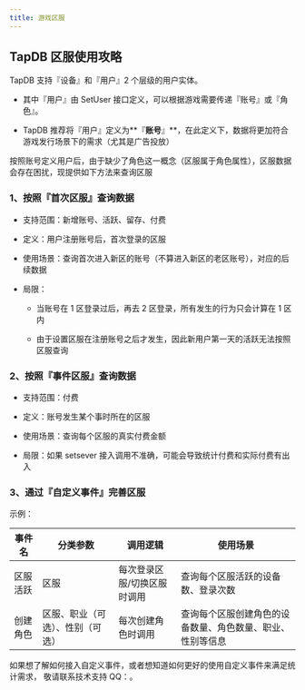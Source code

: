 ```yaml
---
title: 游戏区服
---
```


## TapDB 区服使用攻略
TapDB 支持『设备』和『用户』2 个层级的用户实体。
* 其中『用户』由 SetUser 接口定义，可以根据游戏需要传递『账号』或『角色』。

* TapDB 推荐将『用户』定义为**『**账号**』**，在此定义下，数据将更加符合游戏发行场景下的需求（尤其是广告投放）


按照账号定义用户后，由于缺少了角色这一概念（区服属于角色属性），区服数据会存在困扰，现提供如下方法来查询区服

### 1、按照『首次区服』查询数据
* 支持范围：新增账号、活跃、留存、付费

* 定义：用户注册账号后，首次登录的区服

* 使用场景：查询首次进入新区的账号（不算进入新区的老区账号），对应的后续数据

* 局限：

	* 当账号在 1 区登录过后，再去 2 区登录，所有发生的行为只会计算在 1 区内

	* 由于设置区服在注册账号之后才发生，因此新用户第一天的活跃无法按照区服查询



### 2、按照『事件区服』查询数据
* 支持范围：付费

* 定义：账号发生某个事时所在的区服

* 使用场景：查询每个区服的真实付费金额

* 局限：如果 setsever 接入调用不准确，可能会导致统计付费和实际付费有出入


### 3、通过『自定义事件』完善区服

示例：

| 事件名 | 分类参数 | 调用逻辑 | 使用场景 |
| --- | --- | --- | --- |
| 区服活跃 | 区服 | 每次登录区服/切换区服时调用 | 查询每个区服活跃的设备数、登录次数 |
| 创建角色 | 区服、职业（可选）、性别（可选） | 每次创建角色时调用 | 查询每个区服创建角色的设备数量、角色数量、职业、性别等信息 |

如果想了解如何接入自定义事件，或者想知道如何更好的使用自定义事件来满足统计需求，
敬请联系技术支持 QQ：<Data field="tapdb.support.QQ"/>。
